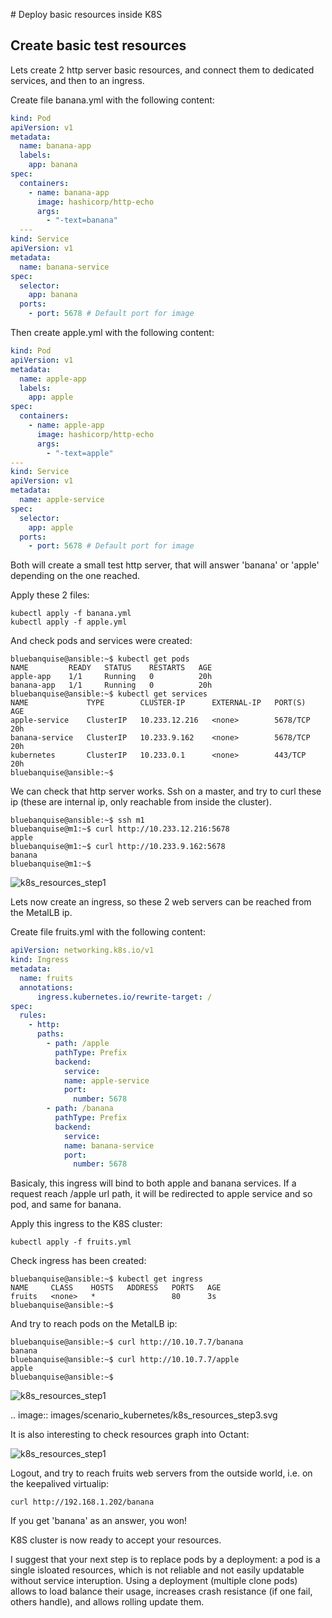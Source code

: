 # Deploy basic resources inside K8S

## Create basic test resources

Lets create 2 http server basic resources, and 
connect them to dedicated services, and then to an ingress.

Create file banana.yml with the following content:

```yaml
kind: Pod
apiVersion: v1
metadata:
  name: banana-app
  labels:
    app: banana
spec:
  containers:
    - name: banana-app
      image: hashicorp/http-echo
      args:
        - "-text=banana"
  ---
kind: Service
apiVersion: v1
metadata:
  name: banana-service
spec:
  selector:
    app: banana
  ports:
    - port: 5678 # Default port for image
```

Then create apple.yml with the following content:

```yaml
kind: Pod
apiVersion: v1
metadata:
  name: apple-app
  labels:
    app: apple
spec:
  containers:
    - name: apple-app
      image: hashicorp/http-echo
      args:
        - "-text=apple"
---
kind: Service
apiVersion: v1
metadata:
  name: apple-service
spec:
  selector:
    app: apple
  ports:
    - port: 5678 # Default port for image
```

Both will create a small test http server, that will answer 'banana' 
or 'apple' depending on the one reached.

Apply these 2 files:

```
kubectl apply -f banana.yml
kubectl apply -f apple.yml
```

And check pods and services were created:

```
bluebanquise@ansible:~$ kubectl get pods
NAME         READY   STATUS    RESTARTS   AGE
apple-app    1/1     Running   0          20h
banana-app   1/1     Running   0          20h
bluebanquise@ansible:~$ kubectl get services
NAME             TYPE        CLUSTER-IP      EXTERNAL-IP   PORT(S)    AGE
apple-service    ClusterIP   10.233.12.216   <none>        5678/TCP   20h
banana-service   ClusterIP   10.233.9.162    <none>        5678/TCP   20h
kubernetes       ClusterIP   10.233.0.1      <none>        443/TCP    20h
bluebanquise@ansible:~$
```

We can check that http server works. Ssh on a master, and try to curl these ip 
(these are internal ip, only reachable from inside the cluster).

```
bluebanquise@ansible:~$ ssh m1
bluebanquise@m1:~$ curl http://10.233.12.216:5678
apple
bluebanquise@m1:~$ curl http://10.233.9.162:5678
banana
bluebanquise@m1:~$
```

![k8s_resources_step1](images/deploy_kubernetes/k8s_resources_step2.png)

Lets now create an ingress, so these 2 web servers can be reached from the MetalLB ip.

Create file fruits.yml with the following content:

```yaml
apiVersion: networking.k8s.io/v1
kind: Ingress
metadata:
  name: fruits
  annotations:
      ingress.kubernetes.io/rewrite-target: /
spec:
  rules:
    - http:
      paths:
        - path: /apple
          pathType: Prefix
          backend:
            service:
            name: apple-service
            port:
              number: 5678
        - path: /banana
          pathType: Prefix
          backend:
            service:
            name: banana-service
            port:
              number: 5678
```

Basicaly, this ingress will bind to both apple and banana services.
If a request reach /apple url path, it will be redirected to apple 
service and so pod, and same for banana.

Apply this ingress to the K8S cluster:

```
kubectl apply -f fruits.yml
```

Check ingress has been created:

```
bluebanquise@ansible:~$ kubectl get ingress
NAME     CLASS    HOSTS   ADDRESS   PORTS   AGE
fruits   <none>   *                 80      3s
bluebanquise@ansible:~$
```

And try to reach pods on the MetalLB ip:

```
bluebanquise@ansible:~$ curl http://10.10.7.7/banana
banana
bluebanquise@ansible:~$ curl http://10.10.7.7/apple
apple
bluebanquise@ansible:~$
```

![k8s_resources_step1](images/deploy_kubernetes/k8s_resources_step3.png)

.. image:: images/scenario_kubernetes/k8s_resources_step3.svg

It is also interesting to check resources graph into Octant:

![k8s_resources_step1](images/deploy_kubernetes/octant_fruits.png)

Logout, and try to reach fruits web servers from the outside world, i.e. on 
the keepalived virtualip:

```
curl http://192.168.1.202/banana
```

If you get 'banana' as an answer, you won!

K8S cluster is now ready to accept your resources.

I suggest that your next step is to replace pods by a deployment: a pod is a single isloated resources, which is not reliable and not easily updatable without service interuption.
Using a deployment (multiple clone pods) allows to load balance their usage, increases crash resistance (if one fail, others handle), and allows rolling update them.